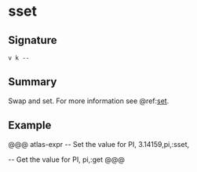 
# sset

## Signature

`v k -- `

## Summary

Swap and set. For more information see @ref:[set](set.md).

## Example

@@@ atlas-expr
-- Set the value for PI,
3.14159,pi,:sset,

-- Get the value for PI,
pi,:get
@@@

